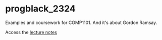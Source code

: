 # progblack_2324
Examples and coursework for COMP1101. And it's about Gordon  Ramsay.

Access the [lecture notes](https://github.com/stevenaeola/progblack_lectures)